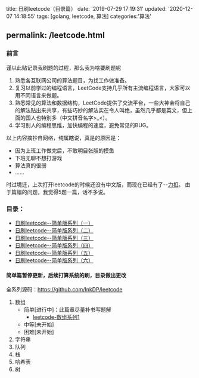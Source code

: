 title: 日刷leetcode（目录篇）
date: '2019-07-29 17:19:31'
updated: '2020-12-07 14:18:55'
tags: [golang, leetcode, 算法]
categories:'算法'

permalink: /leetcode.html
---
### 前言

谨以此贴记录我刷题的过程，那么我为啥要刷题呢

1. 熟悉各互联网公司的算法题目，为找工作做准备。
2. 复习以前学过的编程语言，LeetCode支持几乎所有主流编程语言，大家可以用不同语言来做题。
3. 熟悉常见的算法和数据结构，LeetCode提供了交流平台，一些大神会将自己的解法贴出来共享，有些巧妙的解法实在令人叫绝，虽然几乎都是英文，但上面的国人也特别多（中文拼音名字>_<）。
4. 学习别人的编程思维，加快编程的速度，避免常见的BUG。

以上内容摘抄自网络，纯属瞎说，真是的原因是：

* 因为上班工作做完后，不敢明目张胆的摸鱼
* 下班无聊不想打游戏
* 算法真的很弱
* ......

时过境迁，上次打开leetcode的时候还没有中文版，而现在已经有了--[力扣](https://leetcode-cn.com/)。
由于篇幅的问题，我觉得5题一篇，话不多说。

### 目录：

* [日刷leetcode--简单版系列（一）](https://www.inkdp.cn/leetcode1.html)
* [日刷leetcode--简单版系列（二）](https://www.inkdp.cn/leetcode2.html)
* [日刷leetcode--简单版系列（三）](https://www.inkdp.cn/leetcode3.html)
* [日刷leetcode--简单版系列（四）](https://www.inkdp.cn/leetcode4.html)
* [日刷leetcode--简单版系列（五）](https://www.inkdp.cn/leetcode5.html)
* [日刷leetcode--简单版系列（六）](https://www.inkdp.cn/leetcode6.html)

#### 简单篇暂停更新，后续打算系统的刷，目录做出更改

全系列源码：https://github.com/InkDP/leetcode

1. 数组
   * 简单[进行中]：此篇章尽量补书写题解
     * [leetcode-数组系列1](https://www.inkdp.cn/leetcode_array1.html)
   * 中等[未开始]
   * 困难[未开始]
2. 字符串
3. 队列
4. 栈
5. 哈希表
6. 树

